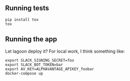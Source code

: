 ## Running tests

```
pip install tox
tox
```

## Running the app

Let lagoon deploy it? For local work, I think something like:

```
export SLACK_SIGNING_SECRET=foo
export SLACK_BOT_TOKEN=bar
export AV_KEY=ALPHAVANTAGE_APIKEY_foobar
docker-compose up
```
